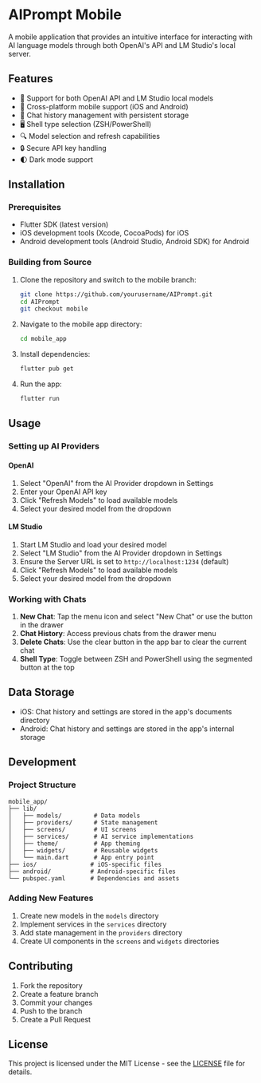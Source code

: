 # AIPrompt Mobile

A mobile application that provides an intuitive interface for interacting with AI language models through both OpenAI's API and LM Studio's local server.

## Features

- 🔄 Support for both OpenAI API and LM Studio local models
- 📱 Cross-platform mobile support (iOS and Android)
- 💬 Chat history management with persistent storage
- 🖥️ Shell type selection (ZSH/PowerShell)
- 🔍 Model selection and refresh capabilities
- 🔒 Secure API key handling
- 🌓 Dark mode support

## Installation

### Prerequisites

- Flutter SDK (latest version)
- iOS development tools (Xcode, CocoaPods) for iOS
- Android development tools (Android Studio, Android SDK) for Android

### Building from Source

1. Clone the repository and switch to the mobile branch:
   ```bash
   git clone https://github.com/yourusername/AIPrompt.git
   cd AIPrompt
   git checkout mobile
   ```

2. Navigate to the mobile app directory:
   ```bash
   cd mobile_app
   ```

3. Install dependencies:
   ```bash
   flutter pub get
   ```

4. Run the app:
   ```bash
   flutter run
   ```

## Usage

### Setting up AI Providers

#### OpenAI
1. Select "OpenAI" from the AI Provider dropdown in Settings
2. Enter your OpenAI API key
3. Click "Refresh Models" to load available models
4. Select your desired model from the dropdown

#### LM Studio
1. Start LM Studio and load your desired model
2. Select "LM Studio" from the AI Provider dropdown in Settings
3. Ensure the Server URL is set to `http://localhost:1234` (default)
4. Click "Refresh Models" to load available models
5. Select your desired model from the dropdown

### Working with Chats

1. **New Chat**: Tap the menu icon and select "New Chat" or use the button in the drawer
2. **Chat History**: Access previous chats from the drawer menu
3. **Delete Chats**: Use the clear button in the app bar to clear the current chat
4. **Shell Type**: Toggle between ZSH and PowerShell using the segmented button at the top

## Data Storage

- iOS: Chat history and settings are stored in the app's documents directory
- Android: Chat history and settings are stored in the app's internal storage

## Development

### Project Structure

```
mobile_app/
├── lib/
│   ├── models/         # Data models
│   ├── providers/      # State management
│   ├── screens/        # UI screens
│   ├── services/       # AI service implementations
│   ├── theme/          # App theming
│   ├── widgets/        # Reusable widgets
│   └── main.dart       # App entry point
├── ios/               # iOS-specific files
├── android/           # Android-specific files
└── pubspec.yaml       # Dependencies and assets
```

### Adding New Features

1. Create new models in the `models` directory
2. Implement services in the `services` directory
3. Add state management in the `providers` directory
4. Create UI components in the `screens` and `widgets` directories

## Contributing

1. Fork the repository
2. Create a feature branch
3. Commit your changes
4. Push to the branch
5. Create a Pull Request

## License

This project is licensed under the MIT License - see the [LICENSE](../LICENSE) file for details.
